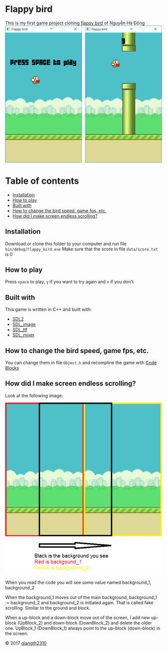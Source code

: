 # Flappy bird
This is my first game project cloning [flappy bird](https://en.wikipedia.org/wiki/Flappy_Bird) of Nguyễn Hà Đông
![screenshot](data/screenshot.png)
# Table of contents

* [Installation](#installation)
* [How to play](#how-to-play)
* [Built with](#built-with)
* [How to change the bird speed, game fps, etc.](#how-to-change-the-bird-speed-game-fps-etc)
* [How did I make screen endless scrolling?](#how-did-i-make-screen-endless-scrolling)

## Installation
Download or clone this folder to your computer and run file `bin/debug/flappy_bird.exe`
Make sure that the score in file `data/score.txt` is 0
## How to play
Press `space` to play, `y` if you want to try again and `n` if you don't
## Built with
This game is written in C++ and built with:

* [SDL2](https://www.libsdl.org/index.php)
* [SDL_image](https://www.libsdl.org/projects/SDL_image/)
* [SDL_ttf](https://www.libsdl.org/projects/SDL_ttf/)
* [SDL_mixer](https://www.libsdl.org/projects/SDL_mixer/)

## How to change the bird speed, game fps, etc.
You can change them in file `Object.h` and recompline the game with [Code Blocks](http://www.codeblocks.org/)
## How did I make screen endless scrolling?
Look at the following image:

![back ground moving](data/bgmoving.png)

When you read the code you will see some value named background_1, background_2

When the background_1 moves out of the main background, background_1 := background_2 and background_2 is initiated again. That is called fake scrolling. Similar to the ground and block.

When a up-block and a down-block move out of the screen, I add new up-block (UpBlock_2) and down-block (DownBlock_2) and delete the older one. UpBlock_1 (DownBlock_1) always point to the up-block (down-block) in the screen.

&copy; 2017 [giangth2310](https://github.com/giangth2310)
